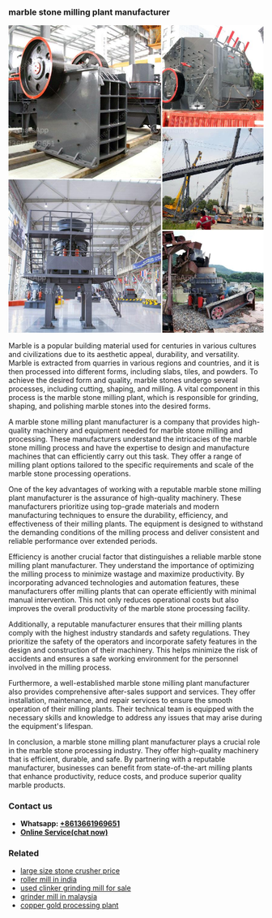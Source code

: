 <h3>marble stone milling plant manufacturer</h3><img src='1708587062.jpg' alt=''><p>Marble is a popular building material used for centuries in various cultures and civilizations due to its aesthetic appeal, durability, and versatility. Marble is extracted from quarries in various regions and countries, and it is then processed into different forms, including slabs, tiles, and powders. To achieve the desired form and quality, marble stones undergo several processes, including cutting, shaping, and milling. A vital component in this process is the marble stone milling plant, which is responsible for grinding, shaping, and polishing marble stones into the desired forms.</p><p>A marble stone milling plant manufacturer is a company that provides high-quality machinery and equipment needed for marble stone milling and processing. These manufacturers understand the intricacies of the marble stone milling process and have the expertise to design and manufacture machines that can efficiently carry out this task. They offer a range of milling plant options tailored to the specific requirements and scale of the marble stone processing operations.</p><p>One of the key advantages of working with a reputable marble stone milling plant manufacturer is the assurance of high-quality machinery. These manufacturers prioritize using top-grade materials and modern manufacturing techniques to ensure the durability, efficiency, and effectiveness of their milling plants. The equipment is designed to withstand the demanding conditions of the milling process and deliver consistent and reliable performance over extended periods.</p><p>Efficiency is another crucial factor that distinguishes a reliable marble stone milling plant manufacturer. They understand the importance of optimizing the milling process to minimize wastage and maximize productivity. By incorporating advanced technologies and automation features, these manufacturers offer milling plants that can operate efficiently with minimal manual intervention. This not only reduces operational costs but also improves the overall productivity of the marble stone processing facility.</p><p>Additionally, a reputable manufacturer ensures that their milling plants comply with the highest industry standards and safety regulations. They prioritize the safety of the operators and incorporate safety features in the design and construction of their machinery. This helps minimize the risk of accidents and ensures a safe working environment for the personnel involved in the milling process.</p><p>Furthermore, a well-established marble stone milling plant manufacturer also provides comprehensive after-sales support and services. They offer installation, maintenance, and repair services to ensure the smooth operation of their milling plants. Their technical team is equipped with the necessary skills and knowledge to address any issues that may arise during the equipment's lifespan.</p><p>In conclusion, a marble stone milling plant manufacturer plays a crucial role in the marble stone processing industry. They offer high-quality machinery that is efficient, durable, and safe. By partnering with a reputable manufacturer, businesses can benefit from state-of-the-art milling plants that enhance productivity, reduce costs, and produce superior quality marble products.</p><h3>Contact us</h3><ul><li><strong>Whatsapp:&nbsp;<a href="https://wa.me/8613661969651">+8613661969651</a></strong></li><li><a href="https://swt.shibang-china.com/?git&amp;zhl&amp;marble stone milling plant manufacturer"><strong>Online Service(chat now)</strong></a></li></ul><h3>Related</h3><ul><li><a href='large size stone crusher price.md'>large size stone crusher price</a></li><li><a href='roller mill in india.md'>roller mill in india</a></li><li><a href='used clinker grinding mill for sale.md'>used clinker grinding mill for sale</a></li><li><a href='grinder mill in malaysia.md'>grinder mill in malaysia</a></li><li><a href='copper gold processing plant.md'>copper gold processing plant</a></li></ul>
